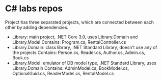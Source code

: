 # C# labs repos
Project has three separated projects, which are connected between each other by adding dependencies. 
- Library: main project, .NET Core 3.0, uses Library.Domain and Library.Model
  Contains: Program.cs, RentalController.cs
- Library.Domain: class library, .NET Standard Library, doesn't use any of the projects
  Contains: Person.cs, Reader.cs, Author.cs, Admin.cs, Book.cs
- Library.Model: emulator of DB model type, .NET Standard Library, uses Library.Domain
  Contains: AdminModel.cs, BookModel.cs, OptionalGuid.cs, ReaderModel.cs, RentalModel.cs
